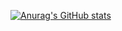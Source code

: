 [![Anurag's GitHub stats](https://github-readme-stats.vercel.app/api?username=TimurZ&count_private=true&theme=dark&show_icons=true)](https://github.com/anuraghazra/github-readme-stats)

<!--
**TimurZ/TimurZ** is a ✨ _special_ ✨ repository because its `README.md` (this file) appears on your GitHub profile.

### Hi there 👋

Here are some ideas to get you started:

- 🔭 I’m currently working on ...
- 🌱 I’m currently learning ...
- 👯 I’m looking to collaborate on ...
- 🤔 I’m looking for help with ...
- 💬 Ask me about ...
- 📫 How to reach me: ...
- 😄 Pronouns: ...
- ⚡ Fun fact: ...
-->
